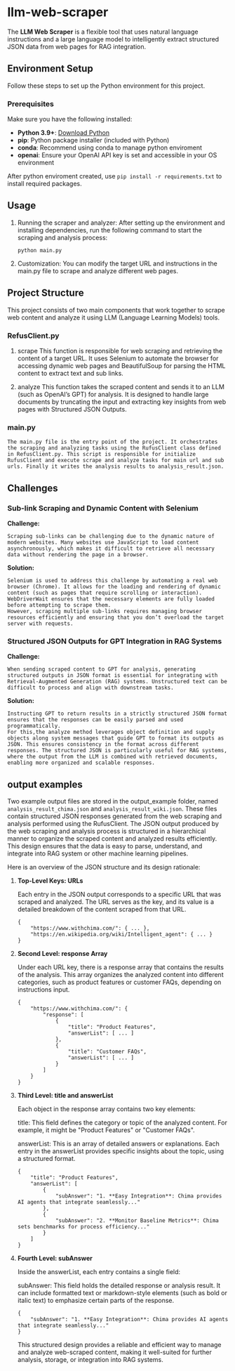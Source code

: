 # llm-web-scraper

The **LLM Web Scraper** is a flexible tool that uses natural language instructions and a large language model to intelligently extract structured JSON data from web pages for RAG integration.

## Environment Setup

Follow these steps to set up the Python environment for this project.

### Prerequisites
Make sure you have the following installed:

- **Python 3.9+**: [Download Python](https://www.python.org/downloads/)
- **pip**: Python package installer (included with Python)
- **conda**: Recommend using conda to manage python enviroment
- **openai**: Ensure your OpenAI API key is set and accessible in your OS environment

After python enviroment created, use ```pip install -r requirements.txt``` to install required packages.

## Usage

1. Running the scraper and analyzer: After setting up the environment and installing dependencies, run the following command to start the scraping and analysis process:

   ```python main.py```

2. Customization: You can modify the target URL and instructions in the main.py file to scrape and analyze different web pages.


## Project Structure
This project consists of two main components that work together to scrape web content and analyze it using LLM (Language Learning Models) tools.

### RefusClient.py

1. scrape
    This function is responsible for web scraping and retrieving the content of a target URL. It uses Selenium to automate the browser for accessing dynamic web pages and BeautifulSoup for parsing the HTML content to extract text and sub links.

2. analyze
    This function takes the scraped content and sends it to an LLM (such as OpenAI’s GPT) for analysis. It is designed to handle large documents by truncating the input and extracting key insights from web pages with Structured JSON Outputs.

### main.py

    The main.py file is the entry point of the project. It orchestrates the scraping and analyzing tasks using the RufusClient class defined in RefusClient.py. This script is responsible for initialize RufusClient and execute scrape and analyze tasks for main url and sub urls. Finally it writes the analysis results to analysis_result.json.

## Challenges

### Sub-link Scraping and Dynamic Content with Selenium

**Challenge:**

    Scraping sub-links can be challenging due to the dynamic nature of modern websites. Many websites use JavaScript to load content asynchronously, which makes it difficult to retrieve all necessary data without rendering the page in a browser.

**Solution:**

    Selenium is used to address this challenge by automating a real web browser (Chrome). It allows for the loading and rendering of dynamic content (such as pages that require scrolling or interaction).
    WebDriverWait ensures that the necessary elements are fully loaded before attempting to scrape them.
    However, scraping multiple sub-links requires managing browser resources efficiently and ensuring that you don’t overload the target server with requests.

### Structured JSON Outputs for GPT Integration in RAG Systems

**Challenge:**

    When sending scraped content to GPT for analysis, generating structured outputs in JSON format is essential for integrating with Retrieval-Augmented Generation (RAG) systems. Unstructured text can be difficult to process and align with downstream tasks.

**Solution:**

    Instructing GPT to return results in a strictly structured JSON format ensures that the responses can be easily parsed and used programmatically.
    For this,the analyze method leverages object definition and supply objects along system messages that guide GPT to format its outputs as JSON. This ensures consistency in the format across different responses. The structured JSON is particularly useful for RAG systems, where the output from the LLM is combined with retrieved documents, enabling more organized and scalable responses.

## output examples

Two example output files are stored in the output_example folder, named ```analysis_result_chima.json``` and ```analysis_result_wiki.json```. These files contain structured JSON responses generated from the web scraping and analysis performed using the RufusClient. The JSON output produced by the web scraping and analysis process is structured in a hierarchical manner to organize the scraped content and analyzed results efficiently. This design ensures that the data is easy to parse, understand, and integrate into RAG system or other machine learning pipelines.

Here is an overview of the JSON structure and its design rationale:

1. **Top-Level Keys: URLs**

    Each entry in the JSON output corresponds to a specific URL that was scraped and analyzed. The URL serves as the key, and its value is a detailed breakdown of the content scraped from that URL.
    
    ```
    {
        "https://www.withchima.com/": { ... },
        "https://en.wikipedia.org/wiki/Intelligent_agent": { ... }
    }
    ```

2. **Second Level: response Array**

    Under each URL key, there is a response array that contains the results of the analysis. This array organizes the analyzed content into different categories, such as product features or customer FAQs, depending on instructions input.
    
    ```
    {
        "https://www.withchima.com/": {
            "response": [
                {
                    "title": "Product Features",
                    "answerList": [ ... ]
                },
                {
                    "title": "Customer FAQs",
                    "answerList": [ ... ]
                }
            ]
        }
    }
    ```

3. **Third Level: title and answerList**
   
    Each object in the response array contains two key elements:
    
    title: This field defines the category or topic of the analyzed content. For example, it might be "Product Features" or "Customer FAQs".
    
    answerList: This is an array of detailed answers or explanations. Each entry in the answerList provides specific insights about the topic, using a structured format.
    
    ```
    {
        "title": "Product Features",
        "answerList": [
            {
                "subAnswer": "1. **Easy Integration**: Chima provides AI agents that integrate seamlessly..."
            },
            {
                "subAnswer": "2. **Monitor Baseline Metrics**: Chima sets benchmarks for process efficiency..."
            }
        ]
    }
    ```

4. **Fourth Level: subAnswer**
    
    Inside the answerList, each entry contains a single field:
    
    subAnswer: This field holds the detailed response or analysis result. It can include formatted text or markdown-style elements (such as bold or italic text) to emphasize certain parts of the response.
    
    ```
    {
        "subAnswer": "1. **Easy Integration**: Chima provides AI agents that integrate seamlessly..."
    }
    ```
    This structured design provides a reliable and efficient way to manage and analyze web-scraped content, making it well-suited for further analysis, storage, or integration into RAG systems.

